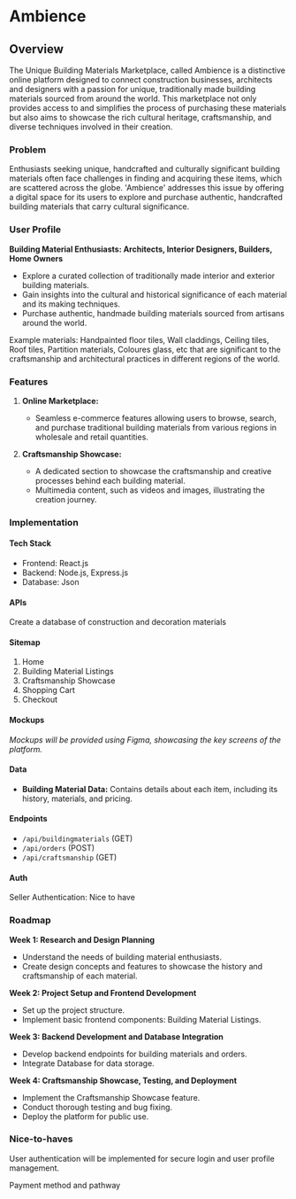 # Ambience

## Overview

The Unique Building Materials Marketplace, called Ambience is a distinctive online platform designed to connect construction businesses, architects and designers with a passion for unique, traditionally made building materials sourced from around the world. This marketplace not only provides access to and simplifies the process of purchasing these materials but also aims to showcase the rich cultural heritage, craftsmanship, and diverse techniques involved in their creation.

### Problem

Enthusiasts seeking unique, handcrafted and culturally significant building materials often face challenges in finding and acquiring these items, which are scattered across the globe. 'Ambience' addresses this issue by offering a digital space for its users to explore and purchase authentic, handcrafted building materials that carry cultural significance.

### User Profile

**Building Material Enthusiasts: Architects, Interior Designers, Builders, Home Owners**

- Explore a curated collection of traditionally made interior and exterior building materials.
- Gain insights into the cultural and historical significance of each material and its making techniques.
- Purchase authentic, handmade building materials sourced from artisans around the world.

Example materials: Handpainted floor tiles, Wall claddings, Ceiling tiles, Roof tiles, Partition materials, Coloures glass, etc that are significant to the craftsmanship and architectural practices in different regions of the world.

### Features

1. **Online Marketplace:**

   - Seamless e-commerce features allowing users to browse, search, and purchase traditional building materials from various regions in wholesale and retail quantities.

2. **Craftsmanship Showcase:**

   - A dedicated section to showcase the craftsmanship and creative processes behind each building material.
   - Multimedia content, such as videos and images, illustrating the creation journey.

### Implementation

#### Tech Stack

- Frontend: React.js
- Backend: Node.js, Express.js
- Database: Json

#### APIs

Create a database of construction and decoration materials

#### Sitemap

1. Home
2. Building Material Listings
3. Craftsmanship Showcase
4. Shopping Cart
5. Checkout

#### Mockups

_Mockups will be provided using Figma, showcasing the key screens of the platform._

#### Data

- **Building Material Data:** Contains details about each item, including its history, materials, and pricing.

#### Endpoints

- `/api/buildingmaterials` (GET)
- `/api/orders` (POST)
- `/api/craftsmanship` (GET)

#### Auth

Seller Authentication: Nice to have

### Roadmap

**Week 1: Research and Design Planning**

- Understand the needs of building material enthusiasts.
- Create design concepts and features to showcase the history and craftsmanship of each material.

**Week 2: Project Setup and Frontend Development**

- Set up the project structure.
- Implement basic frontend components: Building Material Listings.

**Week 3: Backend Development and Database Integration**

- Develop backend endpoints for building materials and orders.
- Integrate Database for data storage.

**Week 4: Craftsmanship Showcase, Testing, and Deployment**

- Implement the Craftsmanship Showcase feature.
- Conduct thorough testing and bug fixing.
- Deploy the platform for public use.

### Nice-to-haves

User authentication will be implemented for secure login and user profile management.

Payment method and pathway
